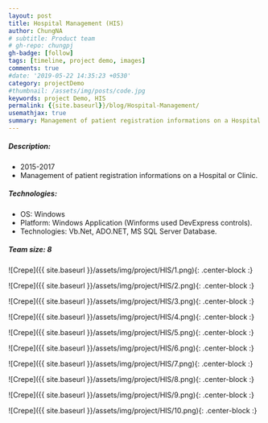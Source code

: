 ```yaml
---
layout: post
title: Hospital Management (HIS)
author: ChungNA
# subtitle: Product team
# gh-repo: chungpj
gh-badge: [follow]
tags: [timeline, project demo, images]
comments: true
#date: '2019-05-22 14:35:23 +0530'
category: projectDemo
#thumbnail: /assets/img/posts/code.jpg
keywords: project Demo, HIS
permalink: {{site.baseurl}}/blog/Hospital-Management/
usemathjax: true
summary: Management of patient registration informations on a Hospital or Clinic
---
```

##### Description:
- 2015-2017
- Management of patient registration informations on a Hospital or Clinic.

##### Technologies:
- OS: Windows
- Platform: Windows Application (Winforms used DevExpress controls).
- Technologies: Vb.Net, ADO.NET, MS SQL Server Database.

##### Team size: 8


![Crepe]({{ site.baseurl }}/assets/img/project/HIS/1.png){: .center-block :}

![Crepe]({{ site.baseurl }}/assets/img/project/HIS/2.png){: .center-block :}

![Crepe]({{ site.baseurl }}/assets/img/project/HIS/3.png){: .center-block :}

![Crepe]({{ site.baseurl }}/assets/img/project/HIS/4.png){: .center-block :}

![Crepe]({{ site.baseurl }}/assets/img/project/HIS/5.png){: .center-block :}

![Crepe]({{ site.baseurl }}/assets/img/project/HIS/6.png){: .center-block :}

![Crepe]({{ site.baseurl }}/assets/img/project/HIS/7.png){: .center-block :}

![Crepe]({{ site.baseurl }}/assets/img/project/HIS/8.png){: .center-block :}

![Crepe]({{ site.baseurl }}/assets/img/project/HIS/9.png){: .center-block :}

![Crepe]({{ site.baseurl }}/assets/img/project/HIS/10.png){: .center-block :}
